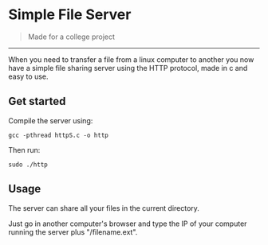 # Simple File Server 
> Made for a college project
----------------------------------------------------------
When you need to transfer a file from a linux computer to another you now have a simple file sharing server using the HTTP protocol, made in c and easy to use.


## Get started
Compile the server using:
```shell
gcc -pthread httpS.c -o http
```
Then run:
```shell
sudo ./http
```

## Usage
The server can share all your files in the current directory.

Just go in another computer's browser and type the IP of your computer running the server plus "/filename.ext".

